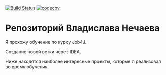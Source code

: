 [![Build Status](https://travis-ci.org/nvladislavn/job4j.svg?branch=master)](https://travis-ci.org/nvladislavn/job4j)
[![codecov](https://codecov.io/gh/nvladislavn/job4j/branch/master/graph/badge.svg)](https://codecov.io/gh/nvladislavn/job4j)


# Репозиторий Владислава Нечаева

Я прохожу обучение по курсу Job4J. 

Создание новой ветки через IDEA.

Ниже находятся наиболее интересные проекты, которые я реализовал во время обучения.